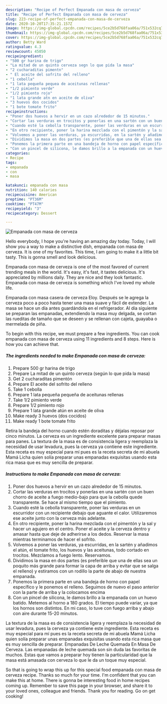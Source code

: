 ```yaml
---
description: "Recipe of Perfect Empanada con masa de cerveza"
title: "Recipe of Perfect Empanada con masa de cerveza"
slug: 223-recipe-of-perfect-empanada-con-masa-de-cerveza
date: 2020-10-20T17:35:21.157Z
image: https://img-global.cpcdn.com/recipes/5ce2b5d768faa06a/751x532cq70/empanada-con-masa-de-cerveza-foto-principal.jpg
thumbnail: https://img-global.cpcdn.com/recipes/5ce2b5d768faa06a/751x532cq70/empanada-con-masa-de-cerveza-foto-principal.jpg
cover: https://img-global.cpcdn.com/recipes/5ce2b5d768faa06a/751x532cq70/empanada-con-masa-de-cerveza-foto-principal.jpg
author: Betty Ward
ratingvalue: 4.3
reviewcount: 45050
recipeingredient:
- "500 gr harina de trigo"
- "La mitad de un quinto cerveza segn lo que pida la masa"
- "2 cucharaditas pimentn"
- " El aceite del sofrito del relleno"
- "1 cebolla"
- "1 lata pequeña pequea de aceitunas rellenas"
- "1/2 pimiento verde"
- "1/2 pimiento rojo"
- "1 lata grande atn en aceite de oliva"
- "3 huevos dos cocidos"
- "1 bote tomate frito"
recipeinstructions:
- "Poner dos huevos a hervir en un cazo alrededor de 15 minutos."
- "Cortar las verduras en trocitos y ponerlas en una sartén con un buen chorro de aceite a fuego medio-bajo para que la cebolla quede transparente. Se hace al mismo tiempo que el pimiento."
- "Cuando esté la cebolla transparente, poner las verduras en un escurridor con un recipiente debajo que aguante el calor. Utilizaremos ese aceite junto con la cerveza más adelante."
- "En otro recipiente, poner la harina mezclada con el pimentón y la sal y hacer un agujero en el centro. Poner el aceite y la cerveza dentro y amasar hasta que deje de adherirse a los dedos. Reservar la masa mientras terminamos de hacer el sofrito."
- "Volvemos a poner las verduras, ya escurridas, en la sartén y añadimos el atún, el tomate frito, los huevos y las aceitunas, todo cortado en trocitos. Mezclamos a fuego lento. Reservamos."
- "Dividimos la masa en dos partes (es preferible que una de ellas sea un poquito más grande para formar la capa de arriba y evitar que se salga el relleno) y estiramos con un rodillo la parte de abajo de nuestra empanada."
- "Ponemos la primera parte en una bandeja de horno con papel específico y le ponemos el relleno. Seguimos de nuevo el paso anterior con la parte de arriba y la colocamos encima"
- "Con un pincel de silicona, le damos brillo a la empanada con un huevo batido. Metemos al horno a 180 grados. El tiempo puede variar, ya que los hornos son distintos. En mi caso, lo tuve con fuego arriba y abajo con aire durante 15-20 minutos."
categories:
- Recipe
tags:
- empanada
- con
- masa

katakunci: empanada con masa 
nutrition: 140 calories
recipecuisine: American
preptime: "PT36M"
cooktime: "PT47M"
recipeyield: "3"
recipecategory: Dessert

---
```



![Empanada con masa de cerveza](https://img-global.cpcdn.com/recipes/5ce2b5d768faa06a/751x532cq70/empanada-con-masa-de-cerveza-foto-principal.jpg)

Hello everybody, I hope you're having an amazing day today. Today, I will show you a way to make a distinctive dish, empanada con masa de cerveza. It is one of my favorites. This time, I am going to make it a little bit tasty. This is gonna smell and look delicious.

Empanada con masa de cerveza is one of the most favored of current trending meals in the world. It's easy, it's fast, it tastes delicious. It's appreciated by millions daily. They are nice and they look fantastic. Empanada con masa de cerveza is something which I've loved my whole life.

Empanada con masa casera de cerveza Eloy. Después se le agrega la cerveza poco a poco hasta tener una masa suave y fácil de extender. La masa se hace un día antes guardándola en el refrigerador. Al día siguiente se preparan las empanadas, extendiendo la masa muy delgada, se cortan las rueditas de tamaño que se deseen y se rellenan con cajeta, guayaba o mermelada de piña.


To begin with this recipe, we must prepare a few ingredients. You can cook empanada con masa de cerveza using 11 ingredients and 8 steps. Here is how you can achieve that.

<!--inarticleads1-->

##### The ingredients needed to make Empanada con masa de cerveza:

1. Prepare 500 gr harina de trigo
1. Prepare La mitad de un quinto cerveza (según lo que pida la masa)
1. Get 2 cucharaditas pimentón
1. Prepare  El aceite del sofrito del relleno
1. Take 1 cebolla
1. Prepare 1 lata pequeña pequeña de aceitunas rellenas
1. Take 1/2 pimiento verde
1. Prepare 1/2 pimiento rojo
1. Prepare 1 lata grande atún en aceite de oliva
1. Make ready 3 huevos (dos cocidos)
1. Make ready 1 bote tomate frito


Retira la bandeja del horno cuando estén doraditas y déjalas reposar por cinco minutos. La cerveza es un ingrediente excelente para preparar masas para panes. La textura de la masa es de consistencia ligera y reemplaza la necesidad de usar levadura, pues la cerveza ya contiene este ingrediente. Esta receta es muy especial para mí pues es la receta secreta de mi abuela Mamá Licha quien solía preparar unas empanadas exquisitas usando esta rica masa que es muy sencilla de preparar. 

<!--inarticleads2-->

##### Instructions to make Empanada con masa de cerveza:

1. Poner dos huevos a hervir en un cazo alrededor de 15 minutos.
1. Cortar las verduras en trocitos y ponerlas en una sartén con un buen chorro de aceite a fuego medio-bajo para que la cebolla quede transparente. Se hace al mismo tiempo que el pimiento.
1. Cuando esté la cebolla transparente, poner las verduras en un escurridor con un recipiente debajo que aguante el calor. Utilizaremos ese aceite junto con la cerveza más adelante.
1. En otro recipiente, poner la harina mezclada con el pimentón y la sal y hacer un agujero en el centro. Poner el aceite y la cerveza dentro y amasar hasta que deje de adherirse a los dedos. Reservar la masa mientras terminamos de hacer el sofrito.
1. Volvemos a poner las verduras, ya escurridas, en la sartén y añadimos el atún, el tomate frito, los huevos y las aceitunas, todo cortado en trocitos. Mezclamos a fuego lento. Reservamos.
1. Dividimos la masa en dos partes (es preferible que una de ellas sea un poquito más grande para formar la capa de arriba y evitar que se salga el relleno) y estiramos con un rodillo la parte de abajo de nuestra empanada.
1. Ponemos la primera parte en una bandeja de horno con papel específico y le ponemos el relleno. Seguimos de nuevo el paso anterior con la parte de arriba y la colocamos encima
1. Con un pincel de silicona, le damos brillo a la empanada con un huevo batido. Metemos al horno a 180 grados. El tiempo puede variar, ya que los hornos son distintos. En mi caso, lo tuve con fuego arriba y abajo con aire durante 15-20 minutos.


La textura de la masa es de consistencia ligera y reemplaza la necesidad de usar levadura, pues la cerveza ya contiene este ingrediente. Esta receta es muy especial para mí pues es la receta secreta de mi abuela Mamá Licha quien solía preparar unas empanadas exquisitas usando esta rica masa que es muy sencilla de preparar. Empanadas De Leche Quemada En Masa De Cerveza. Las empanadas de leche quemada son sin duda las favoritas de muchos. Estas que vamos a preparar hoy tienen la particularidad que la masa está amasada con cerveza lo que le da un toque muy especial. 

So that is going to wrap this up for this special food empanada con masa de cerveza recipe. Thanks so much for your time. I'm confident that you can make this at home. There is gonna be interesting food in home recipes coming up. Remember to save this page in your browser, and share it to your loved ones, colleague and friends. Thank you for reading. Go on get cooking!
